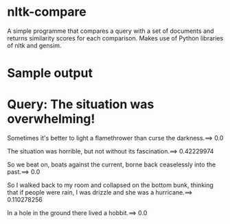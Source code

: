# nltk-compare
A simple programme that compares a query with a set of documents and returns similarity scores for each comparison.
Makes use of Python libraries of nltk and gensim.

# Sample output

Query: The situation was overwhelming!
======================
Sometimes it's better to light a flamethrower than curse the darkness.==> 0.0

The situation was horrible, but not without its fascination.==> 0.42229974

So we beat on, boats against the current, borne back ceaselessly into the past.==> 0.0

So I walked back to my room and collapsed on the bottom bunk, thinking that if people were rain, I was drizzle and she was a hurricane.==> 0.110278256

In a hole in the ground there lived a hobbit.==> 0.0
